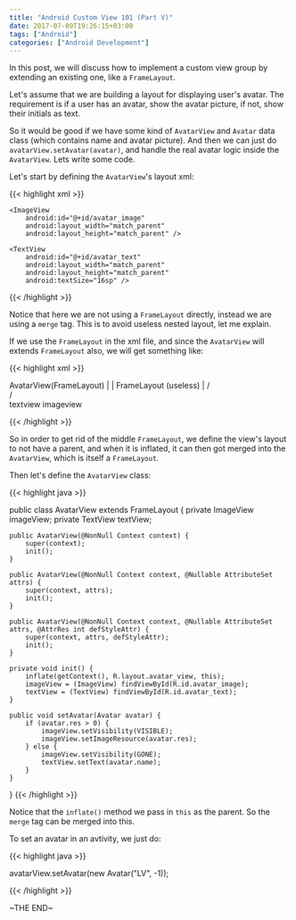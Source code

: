 ```yaml
---
title: "Android Custom View 101 (Part V)"
date: 2017-07-09T19:26:15+03:00
tags: ["Android"]
categories: ["Android Development"]
---
```


In this post, we will discuss how to implement a custom view group by extending an existing one, like a `FrameLayout`.

Let's assume that we are building a layout for displaying user's avatar. The requirement is if a user has an avatar, show the avatar picture, if not, show their initials as text.

So it would be good if we have some kind of `AvatarView` and `Avatar` data class (which contains name and avatar picture). And then we can just do `avatarView.setAvatar(avatar)`, and handle the real avatar logic inside the `AvatarView`. Lets write some code.

Let's start by defining the `AvatarView`'s layout xml:

{{< highlight xml >}}

<?xml version="1.0" encoding="utf-8"?>
<merge xmlns:android="http://schemas.android.com/apk/res/android">

    <ImageView
        android:id="@+id/avatar_image"
        android:layout_width="match_parent"
        android:layout_height="match_parent" />

    <TextView
        android:id="@+id/avatar_text"
        android:layout_width="match_parent"
        android:layout_height="match_parent"
        android:textSize="16sp" />
</merge>

{{< /highlight >}}

Notice that here we are not using a `FrameLayout` directly, instead we are using a `merge` tag. This is to avoid useless nested layout, let me explain.

If we use the `FrameLayout` in the xml file, and since the `AvatarView` will extends `FrameLayout` also, we will get something like:

{{< highlight xml >}}

AvatarView(FrameLayout)
       |
       |
  FrameLayout (useless)
       |
      /\
     /  \
textview  imageview

{{< /highlight >}}

So in order to get rid of the middle `FrameLayout`, we define the view's layout to not have a parent, and when it is inflated, it can then got merged into the `AvatarView`, which is itself a `FrameLayout`.

Then let's define the `AvatarView` class:

{{< highlight java >}}

public class AvatarView extends FrameLayout {
    private ImageView imageView;
    private TextView textView;

    public AvatarView(@NonNull Context context) {
        super(context);
        init();
    }

    public AvatarView(@NonNull Context context, @Nullable AttributeSet attrs) {
        super(context, attrs);
        init();
    }

    public AvatarView(@NonNull Context context, @Nullable AttributeSet attrs, @AttrRes int defStyleAttr) {
        super(context, attrs, defStyleAttr);
        init();
    }

    private void init() {
        inflate(getContext(), R.layout.avatar_view, this);
        imageView = (ImageView) findViewById(R.id.avatar_image);
        textView = (TextView) findViewById(R.id.avatar_text);
    }

    public void setAvatar(Avatar avatar) {
        if (avatar.res > 0) {
            imageView.setVisibility(VISIBLE);
            imageView.setImageResource(avatar.res);
        } else {
            imageView.setVisibility(GONE);
            textView.setText(avatar.name);
        }
    }
}
{{< /highlight >}}

Notice that the `inflate()` method we pass in `this` as the parent. So the `merge` tag can be merged into this.

To set an avatar in an avtivity, we just do:

{{< highlight java >}}

 avatarView.setAvatar(new Avatar("LV", -1));

{{< /highlight >}}

~THE END~
